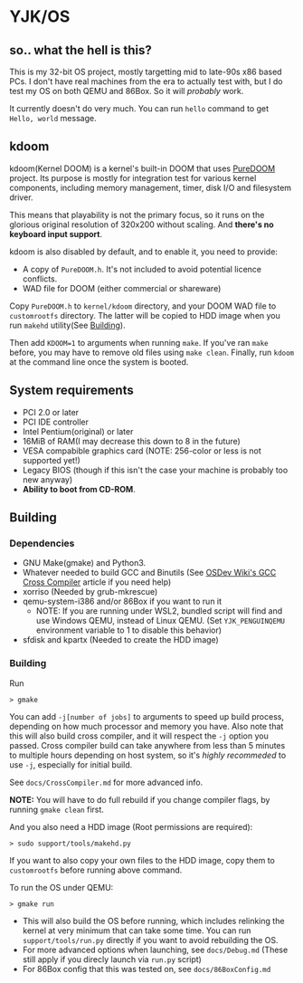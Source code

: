 # YJK/OS

## so.. what the hell is this?

This is my 32-bit OS project, mostly targetting mid to late-90s x86 based PCs. I don't have real machines from the era to actually test with, but I do test my OS on both QEMU and 86Box. So it will *probably* work.

It currently doesn't do very much. You can run `hello` command to get `Hello, world` message.

## kdoom

kdoom(Kernel DOOM) is a kernel's built-in DOOM that uses [PureDOOM](https://github.com/Daivuk/PureDOOM) project. Its purpose is mostly for integration test for various kernel components, including memory management, timer, disk I/O and filesystem driver.

This means that playability is not the primary focus, so it runs on the glorious original resolution of 320x200 without scaling. And **there's no keyboard input support**.

kdoom is also disabled by default, and to enable it, you need to provide:
- A copy of `PureDOOM.h`. It's not included to avoid potential licence conflicts.
- WAD file for DOOM (either commercial or shareware)

Copy `PureDOOM.h` to `kernel/kdoom` directory, and your DOOM WAD file to `customrootfs` directory. The latter will be copied to HDD image when you run `makehd` utility(See [Building](#building)).

Then add `KDOOM=1` to arguments when running `make`. If you've ran `make` before, you may have to remove old files using `make clean`.
Finally, run `kdoom` at the command line once the system is booted.

## System requirements
 - PCI 2.0 or later
 - PCI IDE controller
 - Intel Pentium(original) or later
 - 16MiB of RAM(I may decrease this down to 8 in the future)
 - VESA compabible graphics card (NOTE: 256-color or less is not supported yet!)
 - Legacy BIOS (though if this isn't the case your machine is probably too new anyway)
 - **Ability to boot from CD-ROM**.

## Building

### Dependencies
- GNU Make(gmake) and Python3. 
- Whatever needed to build GCC and Binutils (See [OSDev Wiki's GCC Cross Compiler](https://wiki.osdev.org/GCC_Cross-Compiler) article if you need help)
- xorriso (Needed by grub-mkrescue)
- qemu-system-i386 and/or 86Box if you want to run it
  - NOTE: If you are running under WSL2, bundled script will find and use Windows QEMU, instead of Linux QEMU. (Set `YJK_PENGUINQEMU` environment variable to 1 to disable this behavior)
- sfdisk and kpartx (Needed to create the HDD image)

### Building
Run
```
> gmake
```
You can add `-j[number of jobs]` to arguments to speed up build process, depending on how much processor and memory you have.
Also note that this will also build cross compiler, and it will respect the `-j` option you passed. Cross compiler build can take anywhere from less than 5 minutes to multiple hours depending on host system, so it's *highly recommeded* to use `-j`, especially for initial build.

See `docs/CrossCompiler.md` for more advanced info.

**NOTE:** You will have to do full rebuild if you change compiler flags, by running `gmake clean` first.

And you also need a HDD image (Root permissions are required):
```
> sudo support/tools/makehd.py
```
If you want to also copy your own files to the HDD image, copy them to `customrootfs` before running above command.

To run the OS under QEMU:
```
> gmake run
```

- This will also build the OS before running, which includes relinking the kernel at very minimum that can take some time. You can run `support/tools/run.py` directly if you want to avoid rebuilding the OS. 
- For more advanced options when launching, see `docs/Debug.md` (These still apply if you direcly launch via `run.py` script)
- For 86Box config that this was tested on, see `docs/86BoxConfig.md`
